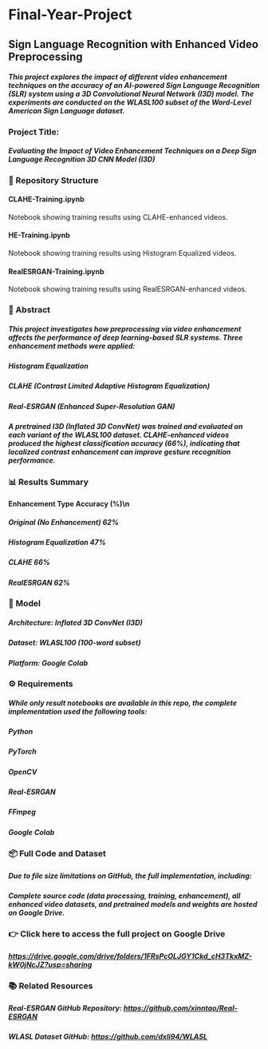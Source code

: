 # Final-Year-Project

## Sign Language Recognition with Enhanced Video Preprocessing
##### This project explores the impact of different video enhancement techniques on the accuracy of an AI-powered Sign Language Recognition (SLR) system using a 3D Convolutional Neural Network (I3D) model. The experiments are conducted on the WLASL100 subset of the Word-Level American Sign Language dataset.

### Project Title:
##### Evaluating the Impact of Video Enhancement Techniques on a Deep Sign Language Recognition 3D CNN Model (I3D)

### 📁 Repository Structure
#### CLAHE-Training.ipynb
Notebook showing training results using CLAHE-enhanced videos.
#### HE-Training.ipynb
Notebook showing training results using Histogram Equalized videos.
#### RealESRGAN-Training.ipynb
Notebook showing training results using RealESRGAN-enhanced videos.

### 📜 Abstract
##### This project investigates how preprocessing via video enhancement affects the performance of deep learning-based SLR systems. Three enhancement methods were applied:

##### Histogram Equalization
##### CLAHE (Contrast Limited Adaptive Histogram Equalization)
##### Real-ESRGAN (Enhanced Super-Resolution GAN)

##### A pretrained I3D (Inflated 3D ConvNet) was trained and evaluated on each variant of the WLASL100 dataset. CLAHE-enhanced videos produced the highest classification accuracy (66%), indicating that localized contrast enhancement can improve gesture recognition performance.

### 📊 Results Summary
#### Enhancement Type	Accuracy (%)\n
##### Original (No Enhancement)	62%
##### Histogram Equalization	47%
##### CLAHE	66%
##### RealESRGAN	62%

### 🧠 Model
##### Architecture: Inflated 3D ConvNet (I3D)
##### Dataset: WLASL100 (100-word subset)
##### Platform: Google Colab

### ⚙️ Requirements
##### While only result notebooks are available in this repo, the complete implementation used the following tools:
##### Python
##### PyTorch
##### OpenCV
##### Real-ESRGAN
##### FFmpeg
##### Google Colab

### 📦 Full Code and Dataset
##### Due to file size limitations on GitHub, the full implementation, including:
##### Complete source code (data processing, training, enhancement), all enhanced video datasets, and pretrained models and weights are hosted on Google Drive.

### 👉 Click here to access the full project on Google Drive
##### https://drive.google.com/drive/folders/1FRsPcOLJGY1Ckd_cH3TkxMZ-kW0jNcJZ?usp=sharing

### 📚 Related Resources
##### Real-ESRGAN GitHub Repository: https://github.com/xinntao/Real-ESRGAN
##### WLASL Dataset GitHub: https://github.com/dxli94/WLASL
